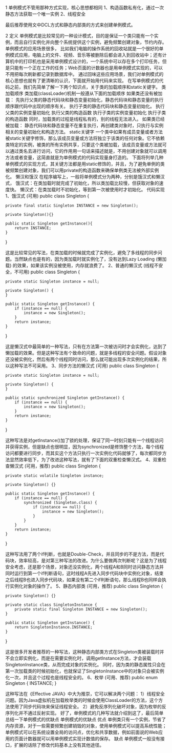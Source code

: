 1 单例模式不管用那种方式实现，核心思想都相同
1、构造函数私有化，通过一次静态方法获取一个唯一实例
2、线程安全

最后推荐使用文中DCL方式和静态内部类的方式来创建单例模式。

2
定义
单例模式是比较常见的一种设计模式，目的是保证一个类只能有一个实例，而且自行实例化并向整个系统提供这个实例，避免频繁创建对象，节约内存。
单例模式的应用场景很多，
比如我们电脑的操作系统的回收站就是一个很好的单例模式应用，电脑上的文件、视频、音乐等被删除后都会进入到回收站中；还有计算机中的打印机也是采用单例模式设计的，一个系统中可以存在多个打印任务，但是只能有一个正在工作的任务；Web页面的计数器也是用单例模式实现的，可以不用把每次刷新都记录到数据库中。
通过回味这些应用场景，我们对单例模式的核心思想也就有了更清晰的认识，下面就开始用代码来实现。
在写单例模式的代码之前，我们先简单了解一下两个知识点，关于类的加载顺序和static关键字。
类加载顺序
类加载(classLoader)机制一般遵从下面的加载顺序
如果类还没有被加载：
先执行父类的静态代码块和静态变量初始化，静态代码块和静态变量的执行顺序跟代码中出现的顺序有关。
执行子类的静态代码块和静态变量初始化。
执行父类的实例变量初始化
执行父类的构造函数
执行子类的实例变量初始化
执行子类的构造函数
同时，加载类的过程是线程私有的，别的线程无法进入。
如果类已经被加载：
静态代码块和静态变量不在重复执行，再创建类对象时，只执行与实例相关的变量初始化和构造方法。
static关键字
一个类中如果有成员变量或者方法被static关键字修饰，那么该成员变量或方法将独立于该类的任何对象。它不依赖类特定的实例，被类的所有实例共享，只要这个类被加载，该成员变量或方法就可以通过类名去进行访问，它的作用用一句话来描述就是，不用创建对象就可以调用方法或者变量，这简直就是为单例模式的代码实现量身打造的。
下面将列举几种单例模式的实现方式，其关键方法都是用static修饰的，并且，为了避免单例的类被频繁创建对象，我们可以用private的构造函数来确保单例类无法被外部实例化。
懒汉和饿汉
在程序编写上，一般将单例模式分为两种，分别是饿汉式和懒汉式，
饿汉式：在类加载时就完成了初始化，所以类加载比较慢，但获取对象的速度快。
懒汉式：在类加载时不初始化，等到第一次被使用时才初始化。
代码实现
1、饿汉式 (可用)
public class Singleton {

    private final static Singleton INSTANCE = new Singleton();

    private Singleton(){}

    public static Singleton getInstance(){
        return INSTANCE;
    }

}

这是比较常见的写法，在类加载的时候就完成了实例化，避免了多线程的同步问题。当然缺点也是有的，因为类加载时就实例化了，没有达到Lazy Loading (懒加载) 的效果，如果该实例没被使用，内存就浪费了。
2、普通的懒汉式 (线程不安全，不可用)
public class Singleton {

    private static Singleton instance = null;

    private Singleton() {
    }

    public static Singleton getInstance() {
        if (instance == null) {
            instance = new Singleton();
        }
        return instance;
    }

}

这是懒汉式中最简单的一种写法，只有在方法第一次被访问时才会实例化，达到了懒加载的效果。但是这种写法有个致命的问题，就是多线程的安全问题。假设对象还没被实例化，然后有两个线程同时访问，那么就可能出现多次实例化的结果，所以这种写法不可采用。
3、同步方法的懒汉式 (可用)
public class Singleton {

    private static Singleton instance = null;

    private Singleton() {
    }

    public static synchronized Singleton getInstance() {
        if (instance == null) {
            instance = new Singleton();
        }
        return instance;
    }

}

这种写法是对getInstance()加了锁的处理，保证了同一时刻只能有一个线程访问并获得实例，但是缺点也很明显，因为synchronized是修饰整个方法，每个线程访问都要进行同步，而其实这个方法只执行一次实例化代码就够了，每次都同步方法显然效率低下，为了改进这种写法，就有了下面的双重检查懒汉式。
4、双重检查懒汉式 (可用，推荐)
public class Singleton {

    private static volatile Singleton instance;

    private Singleton() {}

    public static Singleton getInstance() {
        if (instance == null) {
            synchronized (Singleton.class) {
                if (instance == null) {
                    instance = new Singleton();
                }
            }
        }
        return instance;
    }

}

这种写法用了两个if判断，也就是Double-Check，并且同步的不是方法，而是代码块，效率较高，是对第三种写法的改进。为什么要做两次判断呢？这是为了线程安全考虑，还是那个场景，对象还没实例化，两个线程A和B同时访问静态方法并同时运行到第一个if判断语句，这时线程A先进入同步代码块中实例化对象，结束之后线程B也进入同步代码块，如果没有第二个if判断语句，那么线程B也同样会执行实例化对象的操作了。
5、静态内部类 (可用，推荐)
public class Singleton {

    private Singleton() {}

    private static class SingletonInstance {
        private static final Singleton INSTANCE = new Singleton();
    }

    public static Singleton getInstance() {
        return SingletonInstance.INSTANCE;
    }

}

这是很多开发者推荐的一种写法，这种静态内部类方式在Singleton类被装载时并不会立即实例化，而是在需要实例化时，调用getInstance方法，才会装载SingletonInstance类，从而完成对象的实例化。
同时，因为类的静态属性只会在第一次加载类的时候初始化，也就保证了SingletonInstance中的对象只会被实例化一次，并且这个过程也是线程安全的。
6、枚举 (可用、推荐)
public enum Singleton {
    INSTANCE;
}

这种写法在《Effective JAVA》中大为推崇，它可以解决两个问题：
1）线程安全问题。因为Java虚拟机在加载枚举类的时候会使用ClassLoader的方法，这个方法使用了同步代码块来保证线程安全。
2）避免反序列化破坏对象，因为枚举的反序列化并不通过反射实现。
好了，单例模式的几种写法就介绍到这了，最后简单总结一下单例模式的优缺点
单例模式的优缺点
优点
单例类只有一个实例，节省了内存资源，对于一些需要频繁创建销毁的对象，使用单例模式可以提高系统性能；
单例模式可以在系统设置全局的访问点，优化和共享数据，例如前面说的Web应用的页面计数器就可以用单例模式实现计数值的保存。
缺点
单例模式一般没有接口，扩展的话除了修改代码基本上没有其他途径。